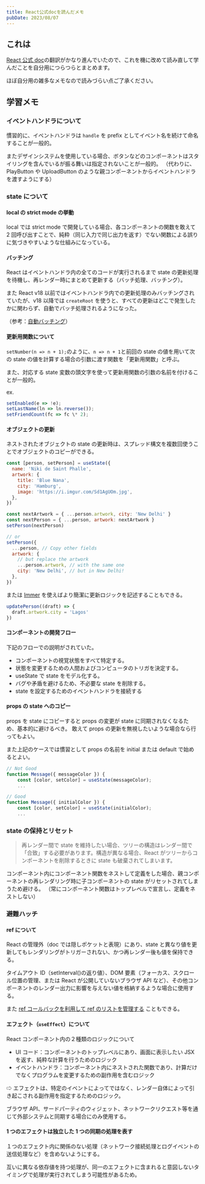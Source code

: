 ```yaml
---
title: React公式docを読んだメモ
pubDate: 2023/08/07
---
```


## これは

[React 公式 doc](https://ja.react.dev/)の翻訳がかなり進んでいたので、これを機に改めて読み直して学んだことを自分用につらつらとまとめます。

ほぼ自分用の雑多なメモなので読みづらい点ご了承ください。

## 学習メモ

### イベントハンドラについて

慣習的に、イベントハンドラは `handle` を prefix としてイベント名を続けて命名することが一般的。

またデザインシステムを使用している場合、ボタンなどのコンポーネントはスタイリングを含んでいるが振る舞いは指定されないことが一般的。
（代わりに、PlayButton や UploadButton のような親コンポーネントからイベントハンドラを渡すようにする）

### state について

#### local の strict mode の挙動

local では strict mode で開発している場合、各コンポーネントの関数を敢えて 2 回呼び出すことで、純粋（同じ入力で同じ出力を返す）でない関数による誤りに気づきやすいような仕組みになっている。

#### バッチング

React はイベントハンドラ内の全てのコードが実行されるまで state の更新処理を待機し、再レンダー時にまとめて更新する（バッチ処理、バッチング）。

また React v18 以前ではイベントハンドラ内での更新処理のみバッチングされていたが、v18 以降では `createRoot` を使うと、すべての更新はどこで発生したかに関わらず、自動でバッチ処理されるようになった。

（参考：[自動バッチング](https://ja.react.dev/blog/2022/03/08/react-18-upgrade-guide#automatic-batching)）

#### 更新用関数について

`setNumber(n => n + 1);`のように、`n => n + 1`と前回の state の値を用いて次の state の値を計算する場合の引数に渡す関数を「更新用関数」と呼ぶ。

また、対応する state 変数の頭文字を使って更新用関数の引数の名前を付けることが一般的。

ex.

```js
setEnabled(e => !e);
setLastName(ln => ln.reverse());
setFriendCount(fc => fc \* 2);
```

#### オブジェクトの更新

ネストされたオブジェクトの state の更新時は、スプレッド構文を複数回使うことでオブジェクトのコピーができる。

```jsx
const [person, setPerson] = useState({
  name: 'Niki de Saint Phalle',
  artwork: {
    title: 'Blue Nana',
    city: 'Hamburg',
    image: 'https://i.imgur.com/Sd1AgUOm.jpg',
  },
})
```

```jsx
const nextArtwork = { ...person.artwork, city: 'New Delhi' }
const nextPerson = { ...person, artwork: nextArtwork }
setPerson(nextPerson)

// or
setPerson({
  ...person, // Copy other fields
  artwork: {
    // but replace the artwork
    ...person.artwork, // with the same one
    city: 'New Delhi', // but in New Delhi!
  },
})
```

または [Immer](https://github.com/immerjs/use-immer) を使えばより簡潔に更新ロジックを記述することもできる。

```jsx
updatePerson((draft) => {
  draft.artwork.city = 'Lagos'
})
```

#### コンポーネントの開発フロー

下記のフローでの説明がされていた。

- コンポーネントの視覚状態をすべて特定する。
- 状態を変更するための人間およびコンピュータのトリガを決定する。
- useState で state をモデル化する。
- バグや矛盾を避けるため、不必要な state を削除する。
- state を設定するためのイベントハンドラを接続する

#### props の state へのコピー

props を state にコピーすると props の変更が state に同期されなくなるため、基本的に避けるべき。
敢えて props の更新を無視したいような場合なら行ってもよい。

また上記のケースでは慣習として props の名前を initial または default で始めるとよい。

```jsx
// Not Good
function Message({ messageColor }) {
    const [color, setColor] = useState(messageColor);
    ...

// Good
function Message({ initialColor }) {
    const [color, setColor] = useState(initialColor);
    ...

```

### state の保持とリセット

> 再レンダー間で state を維持したい場合、ツリーの構造はレンダー間で「合致」する必要があります。構造が異なる場合、React がツリーからコンポーネントを削除するときに state も破棄されてしまいます。

コンポーネント内にコンポーネント関数をネストして定義をした場合、親コンポーネントの再レンダリング時に子コンポーネントの state がリセットされてしまうため避ける。
（常にコンポーネント関数はトップレベルで宣言し、定義をネストしない）

### 避難ハッチ

#### ref について

React の管理外（doc では隠しポケットと表現）にあり、state と異なり値を更新してもレンダリングがトリガーされない、かつ再レンダー後も値を保持できる。

タイムアウト ID（setInterval()の返り値）、DOM 要素（フォーカス、スクロール位置の管理、または React が公開していないブラウザ API など）、その他コンポーネントのレンダー出力に影響を与えない値を格納するような場合に使用する。

また [ref コールバックを利用して ref のリストを管理する](https://ja.react.dev/learn/manipulating-the-dom-with-refs#how-to-manage-a-list-of-refs-using-a-ref-callback) こともできる。

#### エフェクト（`useEffect`）について

React コンポーネント内の２種類のロジックについて

- UI コード：コンポーネントのトップレベルにあり、画面に表示したい JSX を返す、純粋な計算を行うためのロジック
- イベントハンドラ：コンポーネント内にネストされた関数であり、計算だけでなくプログラムを変更するための副作用を含むロジック

⇨ エフェクトは、特定のイベントによってではなく、レンダー自体によって引き起こされる副作用を指定するためのロジック。

ブラウザ API、サードパーティのウィジェット、ネットワークリクエスト等を通じて外部システムと同期する場合にのみ使用する。

#### 1 つのエフェクトは独立した 1 つの同期の処理を表す

１つのエフェクト内に関係のない処理（ネットワーク接続処理とログイベントの送信処理など）を含めないようにする。

互いに異なる依存値を持つ処理が、同一のエフェクトに含まれると意図しないタイミングで処理が実行されてしまう可能性があるため。
